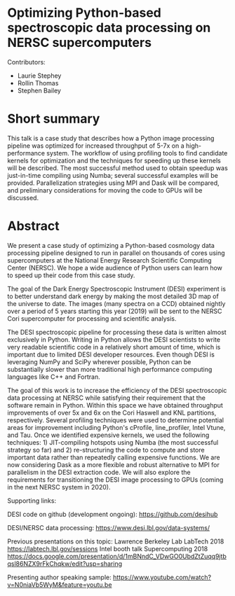 # Optimizing Python-based spectroscopic data processing on NERSC supercomputers

Contributors:

- Laurie Stephey
- Rollin Thomas
- Stephen Bailey

# Short summary

This talk is a case study that describes how a Python image processing pipeline
was optimized for increased throughput of 5-7x on a high-performance system.
The workflow of using profiling tools to find candidate kernels for
optimization and the techniques for speeding up these kernels will be
described. The most successful method used to obtain speedup was just-in-time
compiling using Numba; several successful examples will be provided.
Parallelization strategies using MPI and Dask will be compared, and preliminary
considerations for moving the code to GPUs will be discussed.

# Abstract

We present a case study of optimizing a Python-based cosmology data processing
pipeline designed to run in parallel on thousands of cores using supercomputers
at the National Energy Research Scientific Computing Center (NERSC). We hope a
wide audience of Python users can learn how to speed up their code from this
case study.

The goal of the Dark Energy Spectroscopic Instrument (DESI) experiment is to
better understand dark energy by making the most detailed 3D map of the
universe to date. The images (many spectra on a CCD) obtained nightly over a
period of 5 years starting this year (2019) will be sent to the NERSC Cori
supercomputer for processing and scientific analysis.

The DESI spectroscopic pipeline for processing these data is written almost
exclusively in Python. Writing in Python allows the DESI scientists to write
very readable scientific code in a relatively short amount of time, which is
important due to limited DESI developer resources. Even though DESI is
leveraging NumPy and SciPy wherever possible, Python can be substantially
slower than more traditional high performance computing languages like C++ and
Fortran.

The goal of this work is to increase the efficiency of the DESI spectroscopic
data processing at NERSC while satisfying their requirement that the software
remain in Python. Within this space we have obtained throughput improvements of
over 5x and 6x on the Cori Haswell and KNL partitions, respectively. Several
profiling techniques were used to determine potential areas for improvement
including Python's cProfile, line_profiler, Intel Vtune, and Tau. Once we
identified expensive kernels, we used the following techniques: 1)
JIT-compiling hotspots using Numba (the most successful strategy so far) and 2)
re-structuring the code to compute and store important data rather than
repeatedly calling expensive functions. We are now considering Dask as a more
flexible and robust alternative to MPI for parallelism in the DESI extraction
code. We will also explore the requirements for transitioning the DESI image
processing to GPUs (coming in the next NERSC system in 2020).

Supporting links:

DESI code on github (development ongoing):
https://github.com/desihub

DESI/NERSC data processing:
https://www.desi.lbl.gov/data-systems/

Previous presentations on this topic:
Lawrence Berkeley Lab LabTech 2018
https://labtech.lbl.gov/sessions
Intel booth talk Supercomputing 2018
https://docs.google.com/presentation/d/1mBNndC_VDwGO0UbdZtZuqq9jtbqsl86NZX9rFkChqkw/edit?usp=sharing

Presenting author speaking sample:
https://www.youtube.com/watch?v=N0niaVb5WyM&feature=youtu.be
